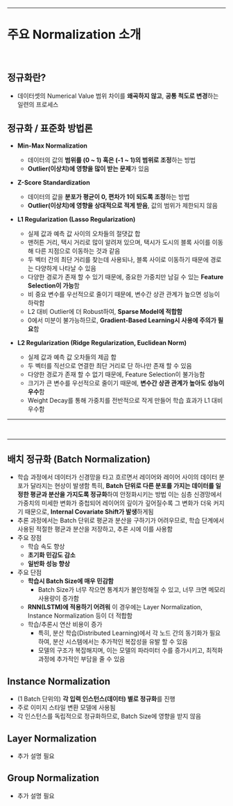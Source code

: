 

* * *
# 주요 Normalization 소개

</br>

## 정규화란?
- 데이터셋의 Numerical Value 범위 차이를 **왜곡하지 않고**, **공통 척도로 변경**하는 일련의 프로세스

## 정규화 / 표준화 방법론
- **Min-Max Normalization**
  - 데이터의 값의 **범위를 (0 ~ 1) 혹은 (-1 ~ 1)의 범위로 조정**하는 방법
  - **Outlier(이상치)에 영향을 많이 받는 문제**가 있음

- **Z-Score Standardization**
  - 데이터의 값을 **분포가 평균이 0, 편차가 1이 되도록 조정**하는 방법
  - **Outlier(이상치)에 영향을 상대적으로 적게 받음**, 값의 범위가 제한되지 않음

- **L1 Regularization (Lasso Regularization)**
  - 실제 값과 예측 값 사이의 오차들의 절댓값 합
  - 맨허튼 거리, 택시 거리로 많이 알려져 있으며, 택시가 도시의 블록 사이를 이동해 다른 지점으로 이동하는 것과 같음
  - 두 벡터 간의 최단 거리를 찾는데 사용되나, 블록 사이로 이동하기 때문에 경로는 다양하게 나타날 수 있음
  - 다양한 경로가 존재 할 수 있기 때문에, 중요한 가중치만 남길 수 있는 **Feature Selection이 가능**함
  - 비 중요 변수를 우선적으로 줄이기 때문에, 변수간 상관 관계가 높으면 성능이 하락함
  - L2 대비 Outlier에 더 Robust하여, **Sparse Model에 적합함**
  - 0에서 미분이 불가능하므로, **Gradient-Based Learning시 사용에 주의가 필요**함

- **L2 Regularization (Ridge Regularization, Euclidean Norm)**
  - 실제 값과 예측 값 오차들의 제곱 합
  - 두 벡터를 직선으로 연결한 최단 거리로 단 하나만 존재 할 수 있음
  - 다양한 경로가 존재 할 수 없기 때문에, Feature Selection이 불가능함
  - 크기가 큰 변수를 우선적으로 줄이기 때문에, **변수간 상관 관계가 높아도 성능이 우수**함
  - Weight Decay를 통해 가중치를 전반적으로 작게 만들어 학습 효과가 L1 대비 우수함

* * *

</br>


* * *

## 배치 정규화 (Batch Normalization)
- 학습 과정에서 데이터가 신경망을 타고 흐르면서 레이어와 레이어 사이의 데이터 분포가 달라지는 현상이 발생함
  특히, **Batch 단위로 다른 분포를 가지는 데이터를 일정한 평균과 분산을 가지도록 정규화**하여 안정화시키는 방법
  이는 심층 신경망에서 가중치의 미세한 변화가 중첩되어 레이어의 깊이가 깊어질수록 그 변화가 더욱 커지기 때문으로, **Internal Covariate Shift가 발생**하게됨
- 추론 과정에서는 Batch 단위로 평균과 분산을 구하기가 어려우므로, 학습 단계에서 사용된 적절한 평균과 분산을 저장하고, 추론 시에 이를 사용함
- 주요 장점
  - 학습 속도 향상
  - **초기화 민감도 감소**
  - **일반화 성능 향상**
- 주요 단점
  - **학습시 Batch Size에 매우 민감함**
    - Batch Size가 너무 작으면 통계치가 불안정해질 수 있고, 너무 크면 메모리 사용량이 증가함
  - **RNN(LSTM)에 적용하기 어려워** 이 경우에는 Layer Normalization, Instance Normalization 등이 더 적합함
  - 학습/추론시 연산 비용이 증가
    - 특히, 분산 학습(Distributed Learning)에서 각 노드 간의 동기화가 필요하여, 분산 시스템에서는 추가적인 복잡성을 유발 할 수 있음
    - 모델의 구조가 복잡해지며, 이는 모델의 파라미터 수를 증가시키고, 최적화 과정에 추가적인 부담을 줄 수 있음

## Instance Normalization
- (1 Batch 단위의) **각 입력 인스턴스(데이터) 별로 정규화**를 진행
- 주로 이미지 스타일 변환 모델에 사용됨
- 각 인스턴스를 독립적으로 정규화하므로, Batch Size에 영향을 받지 않음
  
## Layer Normalization
- 추가 설명 필요

## Group Normalization
- 추가 설명 필요




